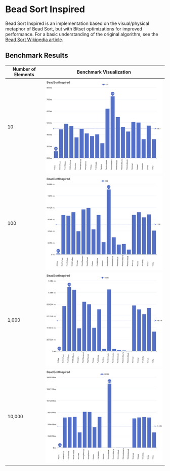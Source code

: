 # Bead Sort Inspired

Bead Sort Inspired is an implementation based on the visual/physical metaphor of Bead Sort, but with Bitset optimizations for improved performance. For a basic understanding of the original algorithm, see the [Bead Sort Wikipedia article](https://en.wikipedia.org/wiki/Bead_sort).

## Benchmark Results

| Number of Elements | Benchmark Visualization                                                                        |
| ------------------ | ---------------------------------------------------------------------------------------------- |
| 10                 | <img src="../../images/perf/algo/BeadSortInspired_cat_d_series_s_10$_bars.svg" width="600">    |
| 100                | <img src="../../images/perf/algo/BeadSortInspired_cat_d_series_s_100$_bars.svg" width="600">   |
| 1,000              | <img src="../../images/perf/algo/BeadSortInspired_cat_d_series_s_1000$_bars.svg" width="600">  |
| 10,000             | <img src="../../images/perf/algo/BeadSortInspired_cat_d_series_s_10000$_bars.svg" width="600"> |